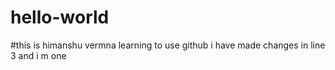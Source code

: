 # hello-world
#this is himanshu vermna learning to use github
i have made  changes in line 3 and i m one

